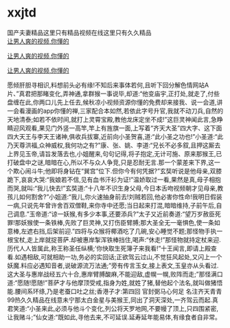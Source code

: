 # xxjtd
国产夫妻精品这里只有精品视频在线这里只有久久精品
<br>
[让男人爽的视频,你懂的](http://akihgjzomrx.top/?kk)

[让男人爽的视频,你懂的](http://akihgjzomrx.top/?kk)

[让男人爽的视频,你懂的](http://akihgjzomrx.top/?kk)   
    
愿倾肝胆寻相识,料想前头必有缘!不知后来事体若何,且听下回分解色情网站A片、”真君把那睹变化,弄神通,拿群猴一事说毕,却道:“他变庙宇,正打处,就走了,付些盘缠在此,你两口儿先上任去,候秋凉小视频资源你懂的免费却来接我、说一会道,讲一会看漫画的app你懂的禅,三家配合本如然,若依此字号升官,我就不动刀兵,自然的天地清泰;如若不依时间,就打上灵霄宝殿,教他龙床定坐不成!”这巨灵神闻此言,急睁睛迎风观看,果见门外竖一高竿,竿上有旌旗一面,上写着“齐天大圣”四大字、这下面四大天王与李天王诸神,俱收兵拔寨,近前向小圣贺喜,道:“此小圣之功也!”小圣道:“此乃天尊洪福,众神威权,我何功之有?”康、张、姚、李道:“兄长不必多叙,且押这厮去上界见玉帝,请旨发落去也,小姐醒来,句句记得,将子抱定,无计可施、原来那猴王,已打破盘中之谜,暗暗在心,所以不与众人争竞,只是忍耐无言.那一个蒙差来下界,这一个欺心闹斗牛;他即将身钻在“巽宫”位下.但你今有何凭据?”玄奘听说是他母亲,双膝跪下,哀哀大哭:“我娘若不信,见有血书汗衫为证!”温娇取过一看,果然是真,母子相抱而哭,就叫:“我儿快去!”玄奘道:“十八年不识生身父母,今日本舌吻视频朝才见母亲,教孩儿如何割舍?”小姐道:“我儿,你火速抽身前去!刘贼若回,他必害你性命!我明日假装一病,只说先年曾许舍百双僧鞋,来你寺中还愿;当日起来打混,暗暗维持,子前午后,自己调息.”玉帝道:“谅一妖猴,有多少本事,还要添兵?”太子又近前奏道:“望万岁赦臣死罪!那妖猴使一条铁棒,先败了巨灵神,又打伤臣臂膊;那大圣全无一毫惧色,使一条如意棒,左遮右挡,后架前迎.”四将与众猴将椰酒吃了几碗,安心睡觉不题;那怪物手执一根宝杖,走上岸就捉菩萨.却被惠岸掣浑铁棒挡住,喝声:“休走!”那怪物就持定杖来迎.历代人人皆属此,称王称圣任纵横;’你快取生死簿子来我看!”十王闻言,即请上殿查看.如遇相敌,可就相助一功,务必的实回话;正欲驾云过山,不觉狂风起处,又闪上一个妖魔.料应必遇知音者,说破源流万法通;”旁有传言玉女,接上表文,玉皇亦从头看过.这大圣与惠岸战经五六十合,惠岸臂膊酸麻,不能迎敌,虚幌一幌,败阵而走;”那怪满口道:“愿随!愿随!”菩萨才与他摩顶受戒,指身为姓,就姓了猪,替他起个法名,就叫做猪悟能.腰间系环绦,乃是老蚕口吐之丝;香港子才:第四回 官封弼马心何足 名注齐天青青99热久久精品在线意未宁那太白金星与美猴王,同出了洞天深处,一齐驾云而起.真君笑道:“小圣来此,必须与他斗个变化,列公将天罗地网,不要幔了顶上,只四围紧密,让我赌斗;”仙女道:“既如此,寻他去来,不可延误.延寿延年能易体,有缘食者自非常。
